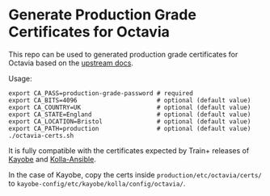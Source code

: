 # Generate Production Grade Certificates for Octavia

This repo can be used to generated production grade certificates for Octavia
based on the [upstream docs][1].

Usage:

    export CA_PASS=production-grade-password # required
    export CA_BITS=4096                      # optional (default value)
    export CA_COUNTRY=UK                     # optional (default value)
    export CA_STATE=England                  # optional (default value)
    export CA_LOCATION=Bristol               # optional (default value)
    export CA_PATH=production                # optional (default value)
    ./octavia-certs.sh

It is fully compatible with the certificates expected by Train+ releases of
[Kayobe][2] and [Kolla-Ansible][3].

In the case of Kayobe, copy the certs inside `production/etc/octavia/certs/` to
`kayobe-config/etc/kayobe/kolla/config/octavia/`.

[1]: https://docs.openstack.org/octavia/latest/admin/guides/certificates.html
[2]: https://docs.openstack.org/kayobe/latest/configuration/kolla-ansible.html
[3]: https://docs.openstack.org/kolla-ansible/latest/
